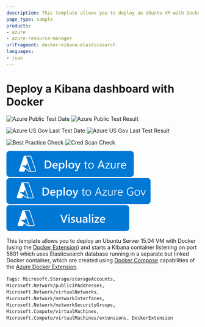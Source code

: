 ```yaml
---
description: This template allows you to deploy an Ubuntu VM with Docker installed (using the Docker Extension) and Kibana/Elasticsearch containers created and configured to serve an analytic dashboard.
page_type: sample
products:
- azure
- azure-resource-manager
urlFragment: docker-kibana-elasticsearch
languages:
- json
---
```

# Deploy a Kibana dashboard with Docker

![Azure Public Test Date](https://azurequickstartsservice.blob.core.windows.net/badges/application-workloads/elk/docker-kibana-elasticsearch/PublicLastTestDate.svg)
![Azure Public Test Result](https://azurequickstartsservice.blob.core.windows.net/badges/application-workloads/elk/docker-kibana-elasticsearch/PublicDeployment.svg)

![Azure US Gov Last Test Date](https://azurequickstartsservice.blob.core.windows.net/badges/application-workloads/elk/docker-kibana-elasticsearch/FairfaxLastTestDate.svg)
![Azure US Gov Last Test Result](https://azurequickstartsservice.blob.core.windows.net/badges/application-workloads/elk/docker-kibana-elasticsearch/FairfaxDeployment.svg)

![Best Practice Check](https://azurequickstartsservice.blob.core.windows.net/badges/application-workloads/elk/docker-kibana-elasticsearch/BestPracticeResult.svg)
![Cred Scan Check](https://azurequickstartsservice.blob.core.windows.net/badges/application-workloads/elk/docker-kibana-elasticsearch/CredScanResult.svg)

[![Deploy To Azure](https://raw.githubusercontent.com/Azure/azure-quickstart-templates/master/1-CONTRIBUTION-GUIDE/images/deploytoazure.svg?sanitize=true)](https://portal.azure.com/#create/Microsoft.Template/uri/https%3A%2F%2Fraw.githubusercontent.com%2FAzure%2Fazure-quickstart-templates%2Fmaster%2Fapplication-workloads%2Felk%2Fdocker-kibana-elasticsearch%2Fazuredeploy.json)
[![Deploy To Azure US Gov](https://raw.githubusercontent.com/Azure/azure-quickstart-templates/master/1-CONTRIBUTION-GUIDE/images/deploytoazuregov.svg?sanitize=true)](https://portal.azure.us/#create/Microsoft.Template/uri/https%3A%2F%2Fraw.githubusercontent.com%2FAzure%2Fazure-quickstart-templates%2Fmaster%2Fapplication-workloads%2Felk%2Fdocker-kibana-elasticsearch%2Fazuredeploy.json)
[![Visualize](https://raw.githubusercontent.com/Azure/azure-quickstart-templates/master/1-CONTRIBUTION-GUIDE/images/visualizebutton.svg?sanitize=true)](http://armviz.io/#/?load=https%3A%2F%2Fraw.githubusercontent.com%2FAzure%2Fazure-quickstart-templates%2Fmaster%2Fapplication-workloads%2Felk%2Fdocker-kibana-elasticsearch%2Fazuredeploy.json)

This template allows you to deploy an Ubuntu Server 15.04 VM with Docker (using the [Docker Extension][ext])
and starts a Kibana container listening on port 5601 which uses Elasticsearch database running
in a separate but linked Docker container, which are created using [Docker Compose][compose]
capabilities of the [Azure Docker Extension][ext].

[ext]: https://github.com/Azure/azure-docker-extension
[compose]: https://docs.docker.com/compose

`Tags: Microsoft.Storage/storageAccounts, Microsoft.Network/publicIPAddresses, Microsoft.Network/virtualNetworks, Microsoft.Network/networkInterfaces, Microsoft.Network/networkSecurityGroups, Microsoft.Compute/virtualMachines, Microsoft.Compute/virtualMachines/extensions, DockerExtension`

